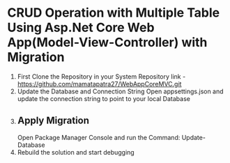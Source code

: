 # CRUD Operation with Multiple Table Using Asp.Net Core Web App(Model-View-Controller) with Migration

1. First Clone the Repository in your System
      Repository link - https://github.com/mamatapatra27/WebAppCoreMVC.git
2. Update the Database and Connection String
      Open appsettings.json and update the connection string to point to your local Database
3. ## Apply Migration
   Open Package Manager Console and run the Command:
   Update-Database
4. Rebuild the solution and start debugging
